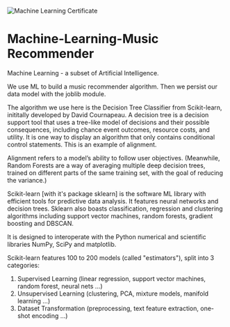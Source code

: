 ![Machine Learning Certificate](https://user-images.githubusercontent.com/96743401/173188516-cbc43764-829c-44a3-969d-a4fdf2cb5dc9.png)
# Machine-Learning-Music Recommender

Machine Learning - a subset of Artificial Intelligence.

We use ML to build a music recommender algorithm. Then we persist our data model with the joblib module. 

The algorithm we use here is the Decision Tree Classifier from Scikit-learn, inititally developed by David Cournapeau. 
A decision tree is a decision support tool that uses a tree-like model of decisions and their possible consequences, including chance event outcomes, resource costs, and utility. It is one way to display an algorithm that only contains conditional control statements. This is an example of alignment.

Alignment refers to a model’s ability to follow user objectives. (Meanwhile, Random Forests are a way of averaging multiple deep decision trees, trained on different parts of the same training set, with the goal of reducing the variance.)

Scikit-learn [with it's package sklearn] is the software ML library with efficient tools for predictive data analysis. It features neural networks and decision trees. Sklearn also boasts classification, regression and clustering algorithms including support vector machines, random forests, gradient boosting and DBSCAN.

It is designed to interoperate with the Python numerical and scientific libraries NumPy, SciPy and matplotlib. 

Scikit-learn features 100 to 200 models (called "estimators"), split into 3 categories:

1. Supervised Learning (linear regression, support vector machines, random forest, neural nets ...)
2. Unsupervised Learning (clustering, PCA, mixture models, manifold learning ...)
3. Dataset Transformation (preprocessing, text feature extraction, one-shot encoding ...)

